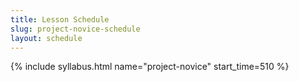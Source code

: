 ```yaml
---
title: Lesson Schedule
slug: project-novice-schedule
layout: schedule
---
```

{% include syllabus.html  name="project-novice" start_time=510 %}
